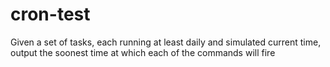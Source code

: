 # cron-test
Given a set of tasks, each running at least daily and simulated current time, output the soonest time at which each of the commands will fire
